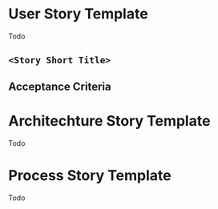 # User Story Template
Todo
## `<Story Short Title>`

## Acceptance Criteria

# Architechture Story Template
Todo

# Process Story Template
Todo
